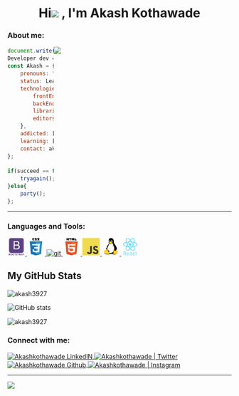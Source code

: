<h1 align="center">Hi<img src="https://raw.githubusercontent.com/MartinHeinz/MartinHeinz/master/wave.gif" width="30px"> , I'm Akash Kothawade</h1>

<h3 align="left">About me:</h3>
<img align='right' src="https://images.chesscomfiles.com/uploads/game-gifs/90px/green/neo/0/cc/0/1/bEJaSmd2IVRjRDBTYmw1UWtzOTBtdTghZnRUTkR3TlR2S1FLd0swUktUN1RsdlNLQktSS3ZLVEtlZ1lRbkRLVGZ2NkV0MyEzdnhFeGROMyFOeDQ4YWU4Q3h3VFV3djk4Z25VVnB4VkZuZkZlZmVDdQ,,.gif" width="400">

```js
document.write("Hello World");
Developer dev = new Developer(Akash Kothawade);
const Akash = {
    pronouns: "he" | "his",
    status: Learner,
    technologies: {
        frontEnd: [HTML, CSS, Javascript],
        backEnd: [Node.js, Express.js, MongoDB, Postgresql],
        libraries: [Bootstrap, JQuery]
        editors: [VS Code, Atom],
    },
    addicted: [chess, webseries, movies, few books]
    learning: [new things],
    contact: akashkothawade77@gmail.com
};

if(succeed == false){
    tryagain();
}else{
    party();
};
```
---


 <h3 align="left">Languages and Tools:</h3>
 
 <p align="left">   
  <a href="https://getbootstrap.com" target="_blank"> <img src="https://raw.githubusercontent.com/devicons/devicon/master/icons/bootstrap/bootstrap-plain-wordmark.svg" alt="bootstrap" width="40" height="40"/> </a> 
<!--   <a href="https://www.cprogramming.com/" target="_blank"> <img src="https://raw.githubusercontent.com/devicons/devicon/master/icons/c/c-original.svg" alt="c" width="40" height="40"/> </a>  -->
<!--   <a href="https://www.w3schools.com/cpp/" target="_blank"> <img src="https://raw.githubusercontent.com/devicons/devicon/master/icons/cplusplus/cplusplus-original.svg" alt="cplusplus" width="40" height="40"/> </a>  -->
  <a href="https://www.w3schools.com/css/" target="_blank"> <img src="https://raw.githubusercontent.com/devicons/devicon/master/icons/css3/css3-original-wordmark.svg" alt="css3" width="40" height="40"/> </a> 
<!--   <a href="https://firebase.google.com/" target="_blank"> <img src="https://www.vectorlogo.zone/logos/firebase/firebase-icon.svg" alt="firebase" width="40" height="40"/> </a> -->
  <a href="https://git-scm.com/" target="_blank"> <img src="https://www.vectorlogo.zone/logos/git-scm/git-scm-icon.svg" alt="git" width="40" height="40"/> </a> 
  <a href="https://www.w3.org/html/" target="_blank"> <img src="https://raw.githubusercontent.com/devicons/devicon/master/icons/html5/html5-original-wordmark.svg" alt="html5" width="40" height="40"/> </a> 
<!--   <a href="https://www.adobe.com/in/products/illustrator.html" target="_blank"> <img src="https://www.vectorlogo.zone/logos/adobe_illustrator/adobe_illustrator-icon.svg" alt="illustrator" width="40" height="40"/> </a> -->
  <a href="https://developer.mozilla.org/en-US/docs/Web/JavaScript" target="_blank"> <img src="https://raw.githubusercontent.com/devicons/devicon/master/icons/javascript/javascript-original.svg" alt="javascript" width="40" height="40"/> </a> 
  <a href="https://www.linux.org/" target="_blank"> <img src="https://raw.githubusercontent.com/devicons/devicon/master/icons/linux/linux-original.svg" alt="linux" width="40" height="40"/> </a>
 <a href="https://reactjs.org/" target="_blank"> <img src="https://raw.githubusercontent.com/devicons/devicon/master/icons/react/react-original-wordmark.svg" alt="react" width="40" height="40"/> </a>
 <!-- <a href="https://redux.js.org" target="_blank"> <img src="https://raw.githubusercontent.com/devicons/devicon/master/icons/redux/redux-original.svg" alt="redux" width="40" height="40"/> </a> -->
<!--  <a href="https://www.adobe.com/products/xd.html" target="_blank"> <img src="https://cdn.worldvectorlogo.com/logos/adobe-xd.svg" alt="xd" width="40" height="40"/> </a> </p>
 -->
<h2> My GitHub Stats </h2>


<p><img align="center" src="https://github-readme-stats.vercel.app/api/top-langs?username=akash3927&show_icons=true&locale=en&layout=compact&&theme=highcontrast" alt="akash3927" /></p>


![GitHub stats](https://github-readme-stats.vercel.app/api?username=akash3927&show_icons=true&count_private=true&&theme=highcontrast)  

 <span><img align="center" src="https://github-readme-streak-stats.herokuapp.com/?user=akash3927&theme=highcontrast" alt="akash3927" /></span>

<h3 align="left">Connect with me:</h3>

<a href="https://www.linkedin.com/in/akash-kothawade-36350b145/">
  <img align="center" alt="Akashkothawade LinkedIN" width="22px" src="https://raw.githubusercontent.com/peterthehan/peterthehan/master/assets/linkedin.svg" />
</a>
<a href="https://twitter.com/AkashKothawade7">
  <img align="center" alt="Akashkothawade | Twitter" width="22px" src="https://raw.githubusercontent.com/peterthehan/peterthehan/master/assets/twitter.svg" />
</a>
<a href="https://github.com/akash3927">
  <img align="center" alt="Akashkothawade Github" width="22px" src="https://raw.githubusercontent.com/peterthehan/peterthehan/master/assets/github.svg" />
</a>
<a href="https://www.instagram.com/akash_7sky/">
  <img align="center" alt="Akashkothawade | Instagram" width="22px" src="https://cdn.jsdelivr.net/npm/simple-icons@v3/icons/instagram.svg" />
</a>

---
![](https://visitor-badge.glitch.me/badge?page_id=akash3927)


